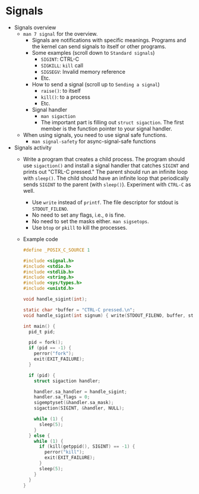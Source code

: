 # Signals

* Signals overview
    * `man 7 signal` for the overview.
        * Signals are notifications with specific meanings. Programs and the kernel can send signals
          to itself or other programs.
        * Some examples (scroll down to `Standard signals`)
            * `SIGINT`: CTRL-C
            * `SIGKILL`: `kill` call
            * `SIGSEGV`: Invalid memory reference
            * Etc.
        * How to send a signal (scroll up to `Sending a signal`)
            * `raise()`: to itself
            * `kill()`: to a process
            * Etc.
        * Signal handler
            * `man sigaction`
            * The important part is filling out `struct sigaction`. The first member is the function
              pointer to your signal handler.
    * When using signals, you need to use signal safe functions.
        * `man signal-safety` for async-signal-safe functions
* Signals activity
    * Write a program that creates a child process. The program should use `sigaction()` and install
      a signal handler that catches `SIGINT` and prints out "CTRL-C pressed." The parent should run
      an infinite loop with `sleep()`. The child should have an infinite loop that periodically
      sends `SIGINT` to the parent (with `sleep()`). Experiment with `CTRL-C` as well.
        * Use `write` instead of `printf`. The file descriptor for stdout is `STDOUT_FILENO`.
        * No need to set any flags, i.e., `0` is fine.
        * No need to set the masks either. `man sigsetops`.
        * Use `btop`  or `pkill` to kill the processes.
    * Example code

      ```c
      #define _POSIX_C_SOURCE 1

      #include <signal.h>
      #include <stdio.h>
      #include <stdlib.h>
      #include <string.h>
      #include <sys/types.h>
      #include <unistd.h>

      void handle_sigint(int);

      static char *buffer = "CTRL-C pressed.\n";
      void handle_sigint(int signum) { write(STDOUT_FILENO, buffer, strlen(buffer)); }

      int main() {
        pid_t pid;

        pid = fork();
        if (pid == -1) {
          perror("fork");
          exit(EXIT_FAILURE);
        }

        if (pid) {
          struct sigaction handler;

          handler.sa_handler = handle_sigint;
          handler.sa_flags = 0;
          sigemptyset(&handler.sa_mask);
          sigaction(SIGINT, &handler, NULL);

          while (1) {
            sleep(5);
          }
        } else {
          while (1) {
            if (kill(getppid(), SIGINT) == -1) {
              perror("kill");
              exit(EXIT_FAILURE);
            }
            sleep(5);
          }
        }
      }
      ```
